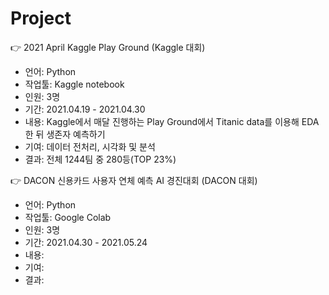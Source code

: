 # Project
👉 2021 April Kaggle Play Ground (Kaggle 대회)
- 언어: Python
- 작업툴: Kaggle notebook
- 인원: 3명
- 기간: 2021.04.19 - 2021.04.30
- 내용: Kaggle에서 매달 진행하는 Play Ground에서 Titanic data를 이용해 EDA 한 뒤 생존자 예측하기
- 기여: 데이터 전처리, 시각화 및 분석
- 결과: 전체 1244팀 중 280등(TOP 23%)

👉 DACON 신용카드 사용자 연체 예측 AI 경진대회 (DACON 대회)
- 언어: Python
- 작업툴: Google Colab
- 인원: 3명
- 기간: 2021.04.30 - 2021.05.24
- 내용: 
- 기여: 
- 결과: 
